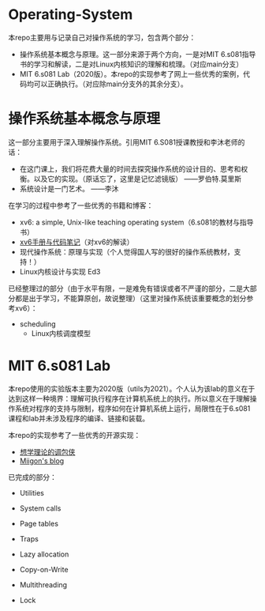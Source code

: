 # Operating-System
本repo主要用与记录自己对操作系统的学习，包含两个部分：

- 操作系统基本概念与原理。这一部分来源于两个方向，一是对MIT 6.s081指导书的学习和解读，二是对Linux内核知识的理解和梳理。（对应main分支）
- MIT 6.s081 Lab（2020版）。本repo的实现参考了网上一些优秀的案例，代码均可以正确执行。（对应除main分支外的其余分支）。



# 操作系统基本概念与原理

这一部分主要用于深入理解操作系统。引用MIT 6.S081授课教授和李沐老师的话：

- 在这门课上，我们将花费大量的时间去探究操作系统的设计目的、思考和权衡。以及它的实现。（原话忘了，这里是记忆滤镜版）                                                                                                                      ——罗伯特.莫里斯
- 系统设计是一门艺术。                                                                                                                 ——李沐

在学习的过程中参考了一些优秀的书籍和博客：

- xv6: a simple, Unix-like teaching operating system（6.s081的教材与指导书）
- [xv6手册与代码笔记](https://www.zhihu.com/column/c_1345025252318007298)（对xv6的解读）
- 现代操作系统：原理与实现（个人觉得国人写的很好的操作系统教材，支持！）
- Linux内核设计与实现 Ed3

已经整理过的部分（由于水平有限，一是难免有错误或者不严谨的部分，二是大部分都是出于学习，不能算原创，故说整理）（这里对操作系统该重要概念的划分参考xv6）：

- scheduling
  - Linux内核调度模型

# MIT 6.s081 Lab

本repo使用的实验版本主要为2020版（utils为2021）。个人认为该lab的意义在于达到这样一种境界：理解可执行程序在计算机系统上的执行。所以意义在于理解操作系统对程序的支持与限制，程序如何在计算机系统上运行，局限性在于6.s081课程和lab并未涉及程序的编译、链接和装载。

本repo的实现参考了一些优秀的开源实现：

- [想学理论的调包侠](https://www.zhihu.com/people/kunkun.jyk)
- [Miigon's blog](https://blog.miigon.net/categories/mit6-s081/)

已完成的部分：

- Utilities

- System calls

- Page tables

- Traps

- Lazy allocation

- Copy-on-Write

- Multithreading

- Lock

  ​